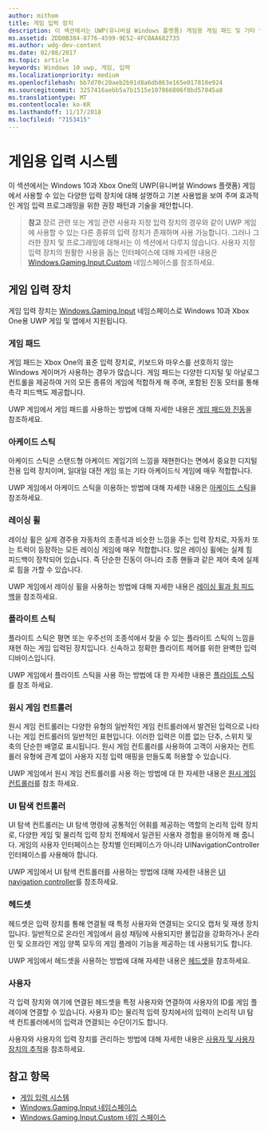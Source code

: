 ```yaml
---
author: mithom
title: 게임 입력 장치
description: 이 섹션에서는 UWP(유니버설 Windows 플랫폼) 게임용 게임 패드 및 기타 입력 장치를 사용하는 방법을 보여줍니다.
ms.assetid: 2DD0B384-8776-4599-9E52-4FC0AA682735
ms.author: wdg-dev-content
ms.date: 02/08/2017
ms.topic: article
keywords: Windows 10 uwp, 게임, 입력
ms.localizationpriority: medium
ms.openlocfilehash: bb7d70c20aeb2b91d8a6db863e165e017810e924
ms.sourcegitcommit: 3257416aebb5a7b1515e107866806f8bd57845a8
ms.translationtype: MT
ms.contentlocale: ko-KR
ms.lasthandoff: 11/17/2018
ms.locfileid: "7153415"
---
```

# <a name="input-for-games"></a>게임용 입력 시스템

이 섹션에서는 Windows 10과 Xbox One의 UWP(유니버설 Windows 플랫폼) 게임에서 사용할 수 있는 다양한 입력 장치에 대해 설명하고 기본 사용법을 보여 주며 효과적인 게임 입력 프로그래밍을 위한 권장 패턴과 기술을 제안합니다.

> **참고**    장르 관련 또는 게임 관련 사용자 지정 입력 장치의 경우와 같이 UWP 게임에 사용할 수 있는 다른 종류의 입력 장치가 존재하며 사용 가능합니다. 그러나 그러한 장치 및 프로그래밍에 대해서는 이 섹션에서 다루지 않습니다. 사용자 지정 입력 장치의 원활한 사용을 돕는 인터페이스에 대해 자세한 내용은 [Windows.Gaming.Input.Custom](https://docs.microsoft.com/uwp/api/windows.gaming.input.custom) 네임스페이스를 참조하세요.

## <a name="gaming-input-devices"></a>게임 입력 장치

게임 입력 장치는 [Windows.Gaming.Input](https://docs.microsoft.com/uwp/api/windows.gaming.input) 네임스페이스로 Windows 10과 Xbox One용 UWP 게임 및 앱에서 지원됩니다.

### <a name="gamepads"></a>게임 패드

게임 패드는 Xbox One의 표준 입력 장치로, 키보드와 마우스를 선호하지 않는 Windows 게이머가 사용하는 경우가 많습니다. 게임 패드는 다양한 디지털 및 아날로그 컨트롤을 제공하여 거의 모든 종류의 게임에 적합하게 해 주며, 포함된 진동 모터를 통해 촉각 피드백도 제공합니다.

UWP 게임에서 게임 패드를 사용하는 방법에 대해 자세한 내용은 [게임 패드와 진동](gamepad-and-vibration.md)을 참조하세요.

### <a name="arcade-sticks"></a>아케이드 스틱

아케이드 스틱은 스탠드형 아케이드 게임기의 느낌을 재현한다는 면에서 중요한 디지털 전용 입력 장치이며, 일대일 대전 게임 또는 기타 아케이드식 게임에 매우 적합합니다.

UWP 게임에서 아케이드 스틱을 이용하는 방법에 대해 자세한 내용은 [아케이드 스틱](arcade-stick.md)을 참조하세요.

### <a name="racing-wheels"></a>레이싱 휠

레이싱 휠은 실제 경주용 자동차의 조종석과 비슷한 느낌을 주는 입력 장치로, 자동차 또는 트럭이 등장하는 모든 레이싱 게임에 매우 적합합니다. 많은 레이싱 휠에는 실제 힘 피드백이 장착되어 있습니다. 즉 단순한 진동이 아니라 조종 핸들과 같은 제어 축에 실제로 힘을 가할 수 있습니다.

UWP 게임에서 레이싱 휠을 사용하는 방법에 대해 자세한 내용은 [레이싱 휠과 힘 피드백](racing-wheel-and-force-feedback.md)을 참조하세요.

### <a name="flight-sticks"></a>플라이트 스틱

플라이트 스틱은 평면 또는 우주선의 조종석에서 찾을 수 있는 플라이트 스틱의 느낌을 재현 하는 게임 입력된 장치입니다. 신속하고 정확한 플라이트 제어를 위한 완벽한 입력 디바이스입니다.

UWP 게임에서 플라이트 스틱을 사용 하는 방법에 대 한 자세한 내용은 [플라이트 스틱](flight-stick.md)를 참조 하세요.

### <a name="raw-game-controllers"></a>원시 게임 컨트롤러

원시 게임 컨트롤러는 다양한 유형의 일반적인 게임 컨트롤러에서 발견된 입력으로 나타나는 게임 컨트롤러의 일반적인 표현입니다. 이러한 입력은 이름 없는 단추, 스위치 및 축의 단순한 배열로 표시됩니다. 원시 게임 컨트롤러를 사용하여 고객이 사용자는 컨트롤러 유형에 관계 없이 사용자 지정 입력 매핑을 만들도록 허용할 수 있습니다.

UWP 게임에서 원시 게임 컨트롤러를 사용 하는 방법에 대 한 자세한 내용은 [원시 게임 컨트롤러](raw-game-controller.md)를 참조 하세요.

### <a name="ui-navigation-controllers"></a>UI 탐색 컨트롤러

UI 탐색 컨트롤러는 UI 탐색 명령에 공통적인 어휘를 제공하는 역할의 논리적 입력 장치로, 다양한 게임 및 물리적 입력 장치 전체에서 일관된 사용자 경험을 용이하게 해 줍니다. 게임의 사용자 인터페이스는 장치별 인터페이스가 아니라 UINavigationController 인터페이스를 사용해야 합니다.

UWP 게임에서 UI 탐색 컨트롤러를 사용하는 방법에 대해 자세한 내용은 [UI navigation controller](ui-navigation-controller.md)를 참조하세요.

### <a name="headsets"></a>헤드셋

헤드셋은 입력 장치를 통해 연결될 때 특정 사용자와 연결되는 오디오 캡처 및 재생 장치입니다. 일반적으로 온라인 게임에서 음성 채팅에 사용되지만 몰입감을 강화하거나 온라인 및 오프라인 게임 양쪽 모두의 게임 플레이 기능을 제공하는 데 사용되기도 합니다.

UWP 게임에서 헤드셋을 사용하는 방법에 대해 자세한 내용은 [헤드셋](headset.md)을 참조하세요.

### <a name="users"></a>사용자

각 입력 장치와 여기에 연결된 헤드셋을 특정 사용자와 연결하여 사용자의 ID를 게임 플레이에 연결할 수 있습니다. 사용자 ID는 물리적 입력 장치에서의 입력이 논리적 UI 탐색 컨트롤러에서의 입력과 연결되는 수단이기도 합니다.

사용자와 사용자의 입력 장치를 관리하는 방법에 대해 자세한 내용은 [사용자 및 사용자 장치의 추적](input-practices-for-games.md#tracking-users-and-their-devices)을 참조하세요.

## <a name="see-also"></a>참고 항목

* [게임 입력 시스템](input-practices-for-games.md)
* [Windows.Gaming.Input 네임스페이스](https://docs.microsoft.com/uwp/api/windows.gaming.input)
* [Windows.Gaming.Input.Custom 네임 스페이스](https://docs.microsoft.com/uwp/api/windows.gaming.input.custom)